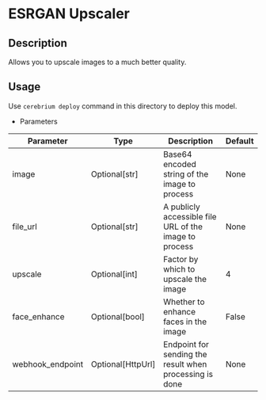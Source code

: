# ESRGAN Upscaler

## Description

Allows you to upscale images to a much better quality.

## Usage

Use `cerebrium deploy` command in this directory to deploy this model.

- Parameters

| Parameter        | Type              | Description                                             | Default |
|------------------|-------------------|---------------------------------------------------------|---------|
| image            | Optional[str]     | Base64 encoded string of the image to process           | None    |
| file_url         | Optional[str]     | A publicly accessible file URL of the image to process  | None    |
| upscale          | Optional[int]     | Factor by which to upscale the image                    | 4       |
| face_enhance     | Optional[bool]    | Whether to enhance faces in the image                   | False   |
| webhook_endpoint | Optional[HttpUrl] | Endpoint for sending the result when processing is done | None    |